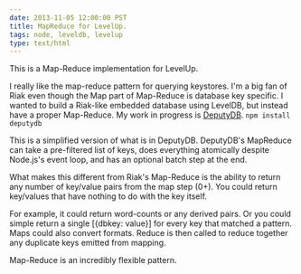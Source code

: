 ```yaml
---
date: 2013-11-05 12:00:00 PST
title: MapReduce for LevelUp.
tags: node, leveldb, levelup
type: text/html
---
```


This is a Map-Reduce implementation for LevelUp.

I really like the map-reduce pattern for querying keystores.
I'm a big fan of Riak even though the Map part of Map-Reduce is database key specific.
I wanted to build a Riak-like embedded database using LevelDB, but instead have a proper Map-Reduce.
My work in progress is [DeputyDB](https://github.com/fritzy/deputy). `npm install deputydb`

This is a simplified version of what is in DeputyDB.
DeputyDB's MapReduce can take a pre-filtered list of keys, does everything atomically despite Node.js's event loop, and has an optional batch step at the end.

<script src="https://gist.github.com/fritzy/7322802.js?file=levelreduce.js"></script>

What makes this different from Riak's Map-Reduce is the ability to return any number of key/value pairs from the map step (0+).
You could return key/values that have nothing to do with the key itself.

For example, it could return word-counts or any derived pairs.
Or you could simple return a single [{dbkey: value}] for every key that matched a pattern.
Maps could also convert formats.
Reduce is then called to reduce together any duplicate keys emitted from mapping.

Map-Reduce is an incredibly flexible pattern.
